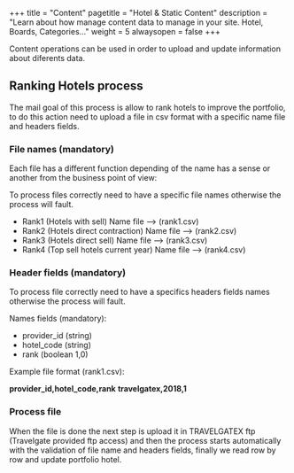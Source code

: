 +++
title = "Content"
pagetitle = "Hotel & Static Content"
description = "Learn about how manage content data to manage in your site. Hotel, Boards, Categories..."
weight = 5
alwaysopen = false
+++

Content operations can be used in order to upload and update information about diferents data.

## Ranking Hotels process

The mail goal of this process is allow to rank hotels to improve the portfolio, to do this action need to upload a file in csv format with a specific name file and headers fields.

### File names (mandatory)

Each file has a different function depending of the name has a sense or another from the business point of view:

To process files correctly need to have a specific file names otherwise the process will fault.

* Rank1 (Hotels with sell) Name file --> (rank1.csv)
* Rank2 (Hotels direct contraction) Name file --> (rank2.csv)
* Rank3 (Hotels direct sell) Name file --> (rank3.csv)
* Rank4 (Top sell hotels current year) Name file --> (rank4.csv)

### Header fields (mandatory)

To process file correctly need to have a specifics headers fields names otherwise the process will fault.

Names fields (mandatory):

* provider_id (string)
* hotel_code (string)
* rank (boolean 1,0)

Example file format (rank1.csv):

**provider_id,hotel_code,rank**
**travelgatex,2018,1**
 
### Process file

When the file is done the next step is upload it in TRAVELGATEX ftp (Travelgate provided ftp access) and then the process starts automatically with the validation of file name and headers fields, finally we read row by row and update portfolio hotel.
